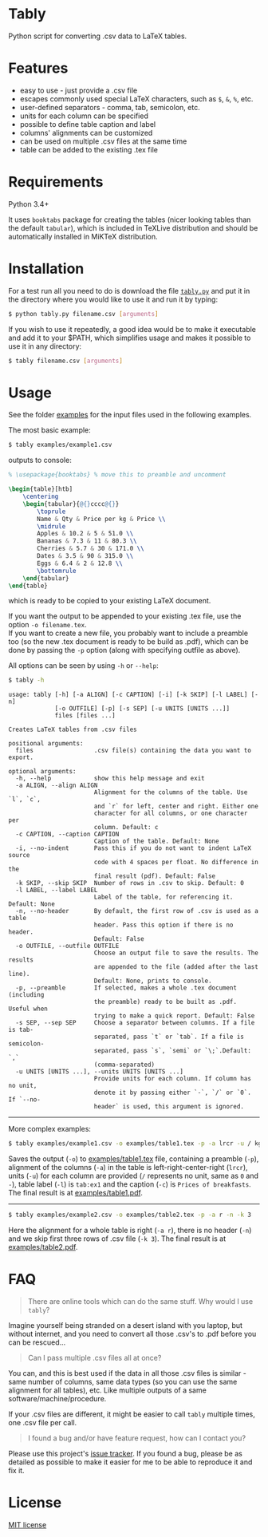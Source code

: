 # Tably

Python script for converting .csv data to LaTeX tables.


# Features

* easy to use - just provide a .csv file
* escapes commonly used special LaTeX characters, such as `$`, `&`, `%`, etc.
* user-defined separators - comma, tab, semicolon, etc.
* units for each column can be specified
* possible to define table caption and label
* columns' alignments can be customized
* can be used on multiple .csv files at the same time
* table can be added to the existing .tex file


# Requirements

Python 3.4+

It uses `booktabs` package for creating the tables (nicer looking tables than the default `tabular`), which is included in TeXLive distribution and should be automatically installed in MiKTeX distribution.


# Installation

For a test run all you need to do is download the file [`tably.py`](tably.py) and put it in the directory where you would like to use it and run it by typing:
```bash
$ python tably.py filename.csv [arguments]
```

If you wish to use it repeatedly, a good idea would be to make it executable and add it to your $PATH, which simplifies usage and makes it possible to use it in any directory:
```bash
$ tably filename.csv [arguments]
```


# Usage

See the folder [examples](examples/) for the input files used in the following examples.

The most basic example:
```bash
$ tably examples/example1.csv
```

outputs to console:
```tex
% \usepackage{booktabs} % move this to preamble and uncomment

\begin{table}[htb]
    \centering
    \begin{tabular}{@{}cccc@{}}
        \toprule
        Name & Qty & Price per kg & Price \\
        \midrule
        Apples & 10.2 & 5 & 51.0 \\
        Bananas & 7.3 & 11 & 80.3 \\
        Cherries & 5.7 & 30 & 171.0 \\
        Dates & 3.5 & 90 & 315.0 \\
        Eggs & 6.4 & 2 & 12.8 \\
        \bottomrule
    \end{tabular}
\end{table}
```
which is ready to be copied to your existing LaTeX document.


If you want the output to be appended to your existing .tex file, use the option `-o filename.tex`.  
If you want to create a new file, you probably want to include a preamble too (so the new .tex document is ready to be build as .pdf), which can be done by passing the `-p` option (along with specifying outfile as above).

All options can be seen by using `-h` or `--help`:
```bash
$ tably -h
```

```
usage: tably [-h] [-a ALIGN] [-c CAPTION] [-i] [-k SKIP] [-l LABEL] [-n]
             [-o OUTFILE] [-p] [-s SEP] [-u UNITS [UNITS ...]]
             files [files ...]

Creates LaTeX tables from .csv files

positional arguments:
  files                 .csv file(s) containing the data you want to export.

optional arguments:
  -h, --help            show this help message and exit
  -a ALIGN, --align ALIGN
                        Alignment for the columns of the table. Use `l`, `c`,
                        and `r` for left, center and right. Either one
                        character for all columns, or one character per
                        column. Default: c
  -c CAPTION, --caption CAPTION
                        Caption of the table. Default: None
  -i, --no-indent       Pass this if you do not want to indent LaTeX source
                        code with 4 spaces per float. No difference in the
                        final result (pdf). Default: False
  -k SKIP, --skip SKIP  Number of rows in .csv to skip. Default: 0
  -l LABEL, --label LABEL
                        Label of the table, for referencing it. Default: None
  -n, --no-header       By default, the first row of .csv is used as a table
                        header. Pass this option if there is no header.
                        Default: False
  -o OUTFILE, --outfile OUTFILE
                        Choose an output file to save the results. The results
                        are appended to the file (added after the last line).
                        Default: None, prints to console.
  -p, --preamble        If selected, makes a whole .tex document (including
                        the preamble) ready to be built as .pdf. Useful when
                        trying to make a quick report. Default: False
  -s SEP, --sep SEP     Choose a separator between columns. If a file is tab-
                        separated, pass `t` or `tab`. If a file is semicolon-
                        separated, pass `s`, `semi` or `\;`.Default: `,`
                        (comma-separated)
  -u UNITS [UNITS ...], --units UNITS [UNITS ...]
                        Provide units for each column. If column has no unit,
                        denote it by passing either `-`, `/` or `0`. If `--no-
                        header` is used, this argument is ignored.
```

---

More complex examples:

```bash
$ tably examples/example1.csv -o examples/table1.tex -p -a lrcr -u / kg $ $ -l tab:ex1 -c "Prices of breakfasts"
```

Saves the output (`-o`) to [examples/table1.tex](examples/table1.tex) file, containing a preamble (`-p`), alignment of the columns (`-a`) in the table is left-right-center-right (`lrcr`), units (`-u`) for each column are provided (`/` represents no unit, same as `0` and `-`), table label (`-l`) is `tab:ex1` and the caption (`-c`) is `Prices of breakfasts`.
The final result is at [examples/table1.pdf](examples/table1.pdf).

---

```bash
$ tably examples/example2.csv -o examples/table2.tex -p -a r -n -k 3
```

Here the alignment for a whole table is right (`-a r`), there is no header (`-n`) and we skip first three rows of .csv file (`-k 3`).
The final result is at [examples/table2.pdf](examples/table2.pdf).


# FAQ

> There are online tools which can do the same stuff. Why would I use `tably`?

Imagine yourself being stranded on a desert island with you laptop, but without internet, and you need to convert all those .csv's to .pdf before you can be rescued...

> Can I pass multiple .csv files all at once?

You can, and this is best used if the data in all those .csv files is similar - same number of columns, same data types (so you can use the same alignment for all tables), etc. Like multiple outputs of a same software/machine/procedure.

If your .csv files are different, it might be easier to call `tably` multiple times, one .csv file per call.

> I found a bug and/or have feature request, how can I contact you?

Please use this project's [issue tracker](https://github.com/narimiran/tably/issues).
If you found a bug, please be as detailed as possible to make it easier for me to be able to reproduce it and fix it.


# License

[MIT license](LICENSE)
